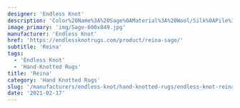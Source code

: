 ```yaml
---
designer: 'Endless Knot'
description: 'Color%20Name%3A%20Sage%0AMaterial%3A%20Wool/Silk%0APile%3A%20CutStyle%3A%20Abstract'
image_primary: 'img/Sage-600x849.jpg'
manufacturer: 'Endless Knot'
href: 'https://endlessknotrugs.com/product/reina-sage/'
subtitle: 'Reina'
tags:
  - 'Endless Knot'
  - 'Hand-Knotted Rugs'
title: 'Reina'
category: 'Hand Knotted Rugs'
slug: '/manufacturers/endless-knot/hand-knotted-rugs/endless-knot-reina'
date: '2021-02-17'
---
```

